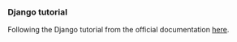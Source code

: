 ### Django tutorial

Following the Django tutorial from the official documentation [here](https://docs.djangoproject.com/en/5.0/intro/tutorial01/).
